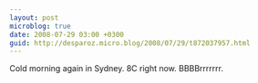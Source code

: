 ```yaml
---
layout: post
microblog: true
date: 2008-07-29 03:00 +0300
guid: http://desparoz.micro.blog/2008/07/29/t872037957.html
---
```

Cold morning again in Sydney.  8C right now.  BBBBrrrrrrr.
